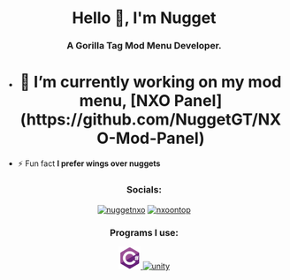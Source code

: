 <h1 align="center">Hello 👋, I'm Nugget</h1>
<h3 align="center">A Gorilla Tag Mod Menu Developer.</h3>

- <h1 align="center"> 🔭 I’m currently working on my mod menu, [NXO Panel](https://github.com/NuggetGT/NXO-Mod-Panel)</h3>

- ⚡ Fun fact **I prefer wings over nuggets**

<h3 align="center">Socials:</h3>
<p align="center">
<a href="https://www.youtube.com/@Nugget_NXO" target="blank"><img align="center" src="https://raw.githubusercontent.com/rahuldkjain/github-profile-readme-generator/master/src/images/icons/Social/youtube.svg" alt="nuggetnxo" height="30" width="40" /></a>
<a href="https://discord.gg/nxoontop" target="blank"><img align="center" src="https://raw.githubusercontent.com/rahuldkjain/github-profile-readme-generator/master/src/images/icons/Social/discord.svg" alt="nxoontop" height="30" width="40" /></a>
</p>

<h3 align="center">Programs I use:</h3>
<p align="center"> <a href="https://www.w3schools.com/cs/" target="_blank" rel="noreferrer"> <img src="https://raw.githubusercontent.com/devicons/devicon/master/icons/csharp/csharp-original.svg" alt="csharp" width="40" height="40"/> </a> <a href="https://unity.com/" target="_blank" rel="noreferrer"> <img src="https://www.vectorlogo.zone/logos/unity3d/unity3d-icon.svg" alt="unity" width="40" height="40"/> </a> </p>
